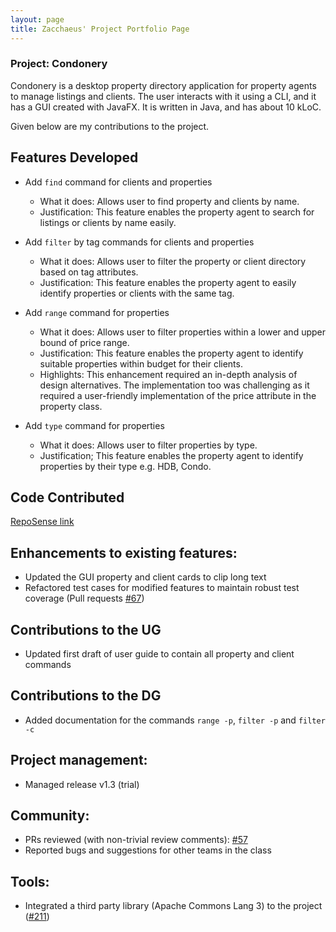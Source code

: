 ```yaml
---
layout: page
title: Zacchaeus' Project Portfolio Page
---
```


### Project: Condonery

Condonery is a desktop property directory application for property agents to manage listings and clients.
The user interacts with it using a CLI, and it has a GUI created with JavaFX.
It is written in Java, and has about 10 kLoC.

Given below are my contributions to the project.

## Features Developed

- Add `find` command for clients and properties
  - What it does: Allows user to find property and clients by name.
  - Justification: This feature enables the property agent to search for listings or clients by name easily.

- Add `filter` by tag commands for clients and properties
  - What it does: Allows user to filter the property or client directory based on tag attributes.
  - Justification: This feature enables the property agent to easily identify properties or clients with the same tag.

- Add `range` command for properties
  - What it does: Allows user to filter properties within a lower and upper bound of price range.
  - Justification: This feature enables the property agent to identify suitable properties within budget for their clients.
  - Highlights: This enhancement required an in-depth analysis of design alternatives. 
  The implementation too was challenging as it required a user-friendly implementation of the price attribute in the property class. 
  
- Add `type` command for properties
  - What it does: Allows user to filter properties by type.
  - Justification; This feature enables the property agent to identify properties by their type e.g. HDB, Condo.

## Code Contributed

[RepoSense link](https://nus-cs2103-ay2223s1.github.io/tp-dashboard/?search=zacchaeuschok&breakdown=true)

## Enhancements to existing features:

- Updated the GUI property and client cards to clip long text
- Refactored test cases for modified features to maintain robust test coverage (Pull requests [#67](https://github.com/AY2223S1-CS2103-W14-1/tp/pull/67))

## Contributions to the UG

- Updated first draft of user guide to contain all property and client commands

## Contributions to the DG

- Added documentation for the commands `range -p`, `filter -p` and `filter -c`

## Project management:

- Managed release v1.3 (trial)

## Community:

- PRs reviewed (with non-trivial review comments): [#57](https://github.com/AY2223S1-CS2103-W14-1/tp/pull/57)
- Reported bugs and suggestions for other teams in the class

## Tools:

- Integrated a third party library (Apache Commons Lang 3) to the project ([#211](https://github.com/AY2223S1-CS2103-W14-1/tp/pull/211))
